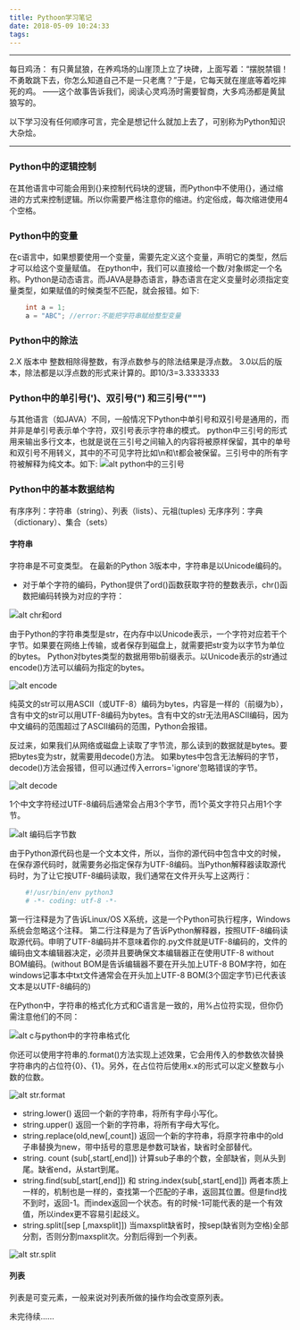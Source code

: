 ```yaml
---
title: Pythoon学习笔记
date: 2018-05-09 10:24:33
tags:
---
```


------

每日鸡汤：
有只黄鼠狼，在养鸡场的山崖顶上立了块碑，上面写着：“摆脱禁锢！不勇敢跳下去，你怎么知道自己不是一只老鹰？”于是，它每天就在崖底等着吃摔死的鸡。
        ——这个故事告诉我们，阅读心灵鸡汤时需要智商，大多鸡汤都是黄鼠狼写的。

以下学习没有任何顺序可言，完全是想记什么就加上去了，可别称为Python知识大杂烩。

<!-- more -->

------

### Python中的逻辑控制

在其他语言中可能会用到{}来控制代码块的逻辑，而Python中不使用{}，通过缩进的方式来控制逻辑。所以你需要严格注意你的缩进。约定俗成，每次缩进使用4个空格。

### Python中的变量

在c语言中，如果想要使用一个变量，需要先定义这个变量，声明它的类型，然后才可以给这个变量赋值。
在python中，我们可以直接给一个数/对象绑定一个名称。Python是动态语言。而JAVA是静态语言，静态语言在定义变量时必须指定变量类型，如果赋值的时候类型不匹配，就会报错。如下:

```java
    int a = 1;
    a = "ABC"; //error:不能把字符串赋给整型变量
```

### Python中的除法

2.X 版本中 整数相除得整数，有浮点数参与的除法结果是浮点数。
3.0以后的版本，除法都是以浮点数的形式来计算的。即10/3=3.3333333

### Python中的单引号(')、双引号(") 和三引号(""")

与其他语言（如JAVA）不同，一般情况下Python中单引号和双引号是通用的，而并非是单引号表示单个字符，双引号表示字符串的模式。
python中三引号的形式用来输出多行文本，也就是说在三引号之间输入的内容将被原样保留，其中的单号和双引号不用转义，其中的不可见字符比如\n和\t都会被保留。三引号中的所有字符被解释为纯文本。如下:
![alt python中的三引号](http://p6bx8q1l3.bkt.clouddn.com//18-5-9/85280703.jpg)

### Python中的基本数据结构

有序序列：字符串（string）、列表（lists）、元祖(tuples)
无序序列：字典（dictionary）、集合（sets）

#### 字符串

字符串是不可变类型。
在最新的Python 3版本中，字符串是以Unicode编码的。

- 对于单个字符的编码，Python提供了ord()函数获取字符的整数表示，chr()函数把编码转换为对应的字符：

![alt chr和ord](http://p6bx8q1l3.bkt.clouddn.com//18-5-9/70363111.jpg)

由于Python的字符串类型是str，在内存中以Unicode表示，一个字符对应若干个字节。如果要在网络上传输，或者保存到磁盘上，就需要把str变为以字节为单位的bytes。
Python对bytes类型的数据用带b前缀表示。以Unicode表示的str通过encode()方法可以编码为指定的bytes。

![alt encode](http://p6bx8q1l3.bkt.clouddn.com//18-5-9/9512211.jpg)

纯英文的str可以用ASCII（或UTF-8）编码为bytes，内容是一样的（前缀为b），含有中文的str可以用UTF-8编码为bytes。含有中文的str无法用ASCII编码，因为中文编码的范围超过了ASCII编码的范围，Python会报错。

反过来，如果我们从网络或磁盘上读取了字节流，那么读到的数据就是bytes。要把bytes变为str，就需要用decode()方法。
如果bytes中包含无法解码的字节，decode()方法会报错，但可以通过传入errors='ignore'忽略错误的字节。

![alt decode](http://p6bx8q1l3.bkt.clouddn.com//18-5-9/160647.jpg)

1个中文字符经过UTF-8编码后通常会占用3个字节，而1个英文字符只占用1个字节。

![alt 编码后字节数](http://p6bx8q1l3.bkt.clouddn.com//18-5-9/75026549.jpg)

由于Python源代码也是一个文本文件，所以，当你的源代码中包含中文的时候，在保存源代码时，就需要务必指定保存为UTF-8编码。当Python解释器读取源代码时，为了让它按UTF-8编码读取，我们通常在文件开头写上这两行：

```bash
    #!/usr/bin/env python3
    # -*- coding: utf-8 -*-
```

第一行注释是为了告诉Linux/OS X系统，这是一个Python可执行程序，Windows系统会忽略这个注释。
第二行注释是为了告诉Python解释器，按照UTF-8编码读取源代码。申明了UTF-8编码并不意味着你的.py文件就是UTF-8编码的，文件的编码由文本编辑器决定，必须并且要确保文本编辑器正在使用UTF-8 without BOM编码。(without BOM是告诉编辑器不要在开头加上UTF-8 BOM字符，如在windows记事本中txt文件通常会在开头加上UTF-8 BOM(3个固定字节)已代表该文本是以UTF-8编码的)

在Python中，字符串的格式化方式和C语言是一致的，用%占位符实现，但你仍需注意他们的不同：

![alt c与python中的字符串格式化](http://p6bx8q1l3.bkt.clouddn.com//18-5-9/42523609.jpg)

你还可以使用字符串的.format()方法实现上述效果，它会用传入的参数依次替换字符串内的占位符{0}、{1}。另外，在占位符后使用x.x的形式可以定义整数与小数的位数。

![alt str.format](http://p6bx8q1l3.bkt.clouddn.com//18-5-9/64510794.jpg)

- string.lower() 返回一个新的字符串，将所有字母小写化。
- string.upper() 返回一个新的字符串，将所有字母大写化。
- string.replace(old,new[,count]) 返回一个新的字符串，将原字符串中的old子串替换为new，带中括号的意思是参数可缺省，缺省时全部替代。
- string. count (sub[,start[,end]]) 计算sub子串的个数，全部缺省，则从头到尾。缺省end，从start到尾。
- string.find(sub[,start[,end]]) 和 string.index(sub[,start[,end]]) 两者本质上一样的，机制也是一样的，查找第一个匹配的子串，返回其位置。但是find找不到时，返回-1。而index返回一个状态。有的时候-1可能代表的是一个有效值，所以index更不容易引起歧义。
- string.split([sep [,maxsplit]]) 当maxsplit缺省时，按sep(缺省则为空格)全部分割，否则分割maxsplit次。分割后得到一个列表。

![alt str.split](http://p6bx8q1l3.bkt.clouddn.com//18-5-9/65965831.jpg)

#### 列表

列表是可变元素，一般来说对列表所做的操作均会改变原列表。

未完待续......